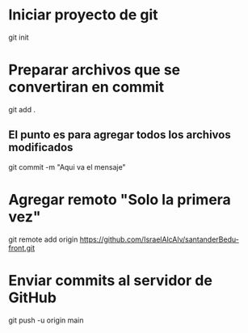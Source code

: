 # Iniciar proyecto de git
git init

# Preparar archivos que se convertiran en commit
git add .

## El punto es para agregar todos los archivos modificados
git commit -m "Aqui va el mensaje"

# Agregar remoto "Solo la primera vez"
git remote add origin https://github.com/IsraelAlcAlv/santanderBedu-front.git

# Enviar commits al servidor de GitHub
git push -u origin main